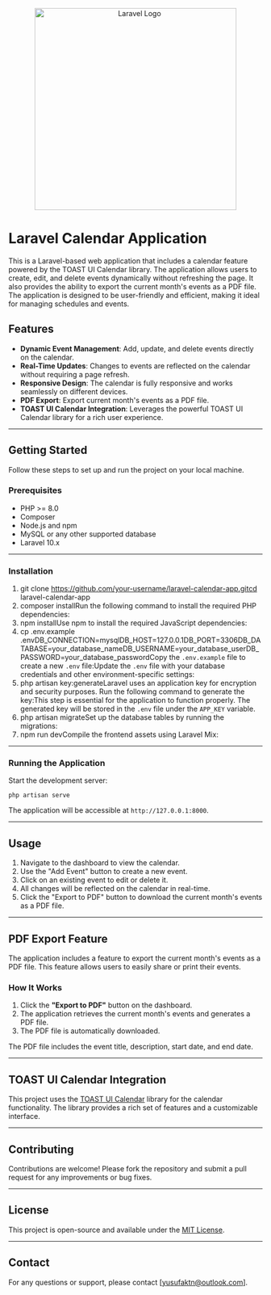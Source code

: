 <p align="center"><a href="https://laravel.com" target="_blank"><img src="https://raw.githubusercontent.com/laravel/art/master/logo-lockup/5%20SVG/2%20CMYK/1%20Full%20Color/laravel-logolockup-cmyk-red.svg" width="400" alt="Laravel Logo"></a></p>

# Laravel Calendar Application

This is a Laravel-based web application that includes a calendar feature powered by the TOAST UI Calendar library. The application allows users to create, edit, and delete events dynamically without refreshing the page. It also provides the ability to export the current month's events as a PDF file. The application is designed to be user-friendly and efficient, making it ideal for managing schedules and events.

## Features

- **Dynamic Event Management**: Add, update, and delete events directly on the calendar.
- **Real-Time Updates**: Changes to events are reflected on the calendar without requiring a page refresh.
- **Responsive Design**: The calendar is fully responsive and works seamlessly on different devices.
- **PDF Export**: Export current month's events as a PDF file.
- **TOAST UI Calendar Integration**: Leverages the powerful TOAST UI Calendar library for a rich user experience.

---

## Getting Started

Follow these steps to set up and run the project on your local machine.

### Prerequisites

- PHP >= 8.0
- Composer
- Node.js and npm
- MySQL or any other supported database
- Laravel 10.x

---

### Installation

1. git clone https://github.com/your-username/laravel-calendar-app.gitcd laravel-calendar-app
1. composer installRun the following command to install the required PHP dependencies:
1. npm installUse npm to install the required JavaScript dependencies:
1. cp .env.example .envDB_CONNECTION=mysqlDB_HOST=127.0.0.1DB_PORT=3306DB_DATABASE=your_database_nameDB_USERNAME=your_database_userDB_PASSWORD=your_database_passwordCopy the `.env.example` file to create a new `.env` file:Update the `.env` file with your database credentials and other environment-specific settings:
1. php artisan key:generateLaravel uses an application key for encryption and security purposes. Run the following command to generate the key:This step is essential for the application to function properly. The generated key will be stored in the `.env` file under the `APP_KEY` variable.
1. php artisan migrateSet up the database tables by running the migrations:
1. npm run devCompile the frontend assets using Laravel Mix:

---

### Running the Application

Start the development server:

```
php artisan serve
```

The application will be accessible at `http://127.0.0.1:8000`.

---

## Usage

1. Navigate to the dashboard to view the calendar.
1. Use the "Add Event" button to create a new event.
1. Click on an existing event to edit or delete it.
1. All changes will be reflected on the calendar in real-time.
1. Click the "Export to PDF" button to download the current month's events as a PDF file.

---

## PDF Export Feature

The application includes a feature to export the current month's events as a PDF file. This feature allows users to easily share or print their events.

### How It Works

1. Click the **"Export to PDF"** button on the dashboard.
1. The application retrieves the current month's events and generates a PDF file.
1. The PDF file is automatically downloaded.

The PDF file includes the event title, description, start date, and end date.

---

## TOAST UI Calendar Integration

This project uses the [TOAST UI Calendar](https://ui.toast.com/tui-calendar) library for the calendar functionality. The library provides a rich set of features and a customizable interface.

---

## Contributing

Contributions are welcome! Please fork the repository and submit a pull request for any improvements or bug fixes.

---

## License

This project is open-source and available under the [MIT License](LICENSE).

---

## Contact

For any questions or support, please contact [yusufaktn@outlook.com].
